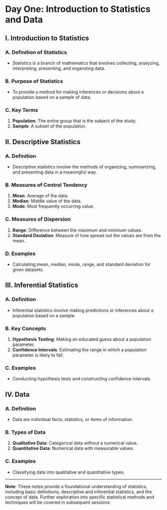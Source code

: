 # Day One: Introduction to Statistics and Data

## I. Introduction to Statistics

### A. Definition of Statistics
   - Statistics is a branch of mathematics that involves collecting, analyzing, interpreting, presenting, and organizing data.

### B. Purpose of Statistics
   - To provide a method for making inferences or decisions about a population based on a sample of data.

### C. Key Terms
   1. **Population**: The entire group that is the subject of the study.
   2. **Sample**: A subset of the population.

## II. Descriptive Statistics

### A. Definition
   - Descriptive statistics involve the methods of organizing, summarizing, and presenting data in a meaningful way.

### B. Measures of Central Tendency
   1. **Mean**: Average of the data.
   2. **Median**: Middle value of the data.
   3. **Mode**: Most frequently occurring value.

### C. Measures of Dispersion
   1. **Range**: Difference between the maximum and minimum values.
   2. **Standard Deviation**: Measure of how spread out the values are from the mean.

### D. Examples
   - Calculating mean, median, mode, range, and standard deviation for given datasets.

## III. Inferential Statistics

### A. Definition
   - Inferential statistics involve making predictions or inferences about a population based on a sample.

### B. Key Concepts
   1. **Hypothesis Testing**: Making an educated guess about a population parameter.
   2. **Confidence Intervals**: Estimating the range in which a population parameter is likely to fall.

### C. Examples
   - Conducting hypothesis tests and constructing confidence intervals.

## IV. Data

### A. Definition
   - Data are individual facts, statistics, or items of information.

### B. Types of Data
   1. **Qualitative Data**: Categorical data without a numerical value.
   2. **Quantitative Data**: Numerical data with measurable values.

### C. Examples
   - Classifying data into qualitative and quantitative types.

---

**Note**: These notes provide a foundational understanding of statistics, including basic definitions, descriptive and inferential statistics, and the concept of data. Further exploration into specific statistical methods and techniques will be covered in subsequent sessions.
